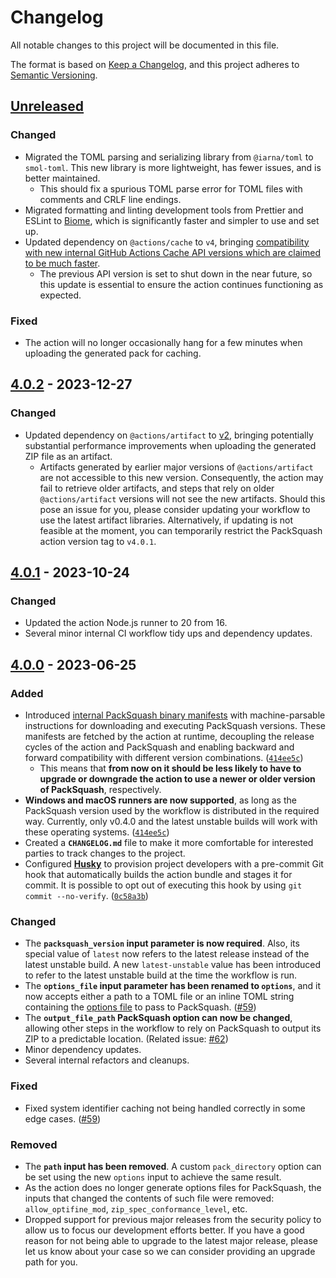 # Changelog

All notable changes to this project will be documented in this file.

The format is based on [Keep a Changelog](https://keepachangelog.com/en/1.0.0/),
and this project adheres to [Semantic
Versioning](https://semver.org/spec/v2.0.0.html).

## [Unreleased]

### Changed

- Migrated the TOML parsing and serializing library from `@iarna/toml` to
  `smol-toml`. This new library is more lightweight, has fewer issues, and is
  better maintained.
  - This should fix a spurious TOML parse error for TOML files with comments and
    CRLF line endings.
- Migrated formatting and linting development tools from Prettier and ESLint to
  [Biome](https://biomejs.dev/), which is significantly faster and simpler to
  use and set up.
- Updated dependency on `@actions/cache` to `v4`, bringing [compatibility with
  new internal GitHub Actions Cache API versions which are claimed to be much
  faster](https://github.com/actions/toolkit/discussions/1890).
  - The previous API version is set to shut down in the near future, so this
    update is essential to ensure the action continues functioning as expected.

### Fixed

- The action will no longer occasionally hang for a few minutes when uploading
  the generated pack for caching.

## [4.0.2] - 2023-12-27

### Changed

- Updated dependency on `@actions/artifact` to
  [v2](https://github.com/actions/toolkit/blob/68f22927e727a60caff909aaaec1ab7267b39f75/packages/artifact/README.md#v2---whats-new),
  bringing potentially substantial performance improvements when uploading the
  generated ZIP file as an artifact.
  - Artifacts generated by earlier major versions of `@actions/artifact` are not
    accessible to this new version. Consequently, the action may fail to
    retrieve older artifacts, and steps that rely on older `@actions/artifact`
    versions will not see the new artifacts. Should this pose an issue for you,
    please consider updating your workflow to use the latest artifact libraries.
    Alternatively, if updating is not feasible at the moment, you can
    temporarily restrict the PackSquash action version tag to `v4.0.1`.

## [4.0.1] - 2023-10-24

### Changed

- Updated the action Node.js runner to 20 from 16.
- Several minor internal CI workflow tidy ups and dependency updates.

## [4.0.0] - 2023-06-25

### Added

- Introduced [internal PackSquash binary
  manifests](https://github.com/ComunidadAylas/PackSquash-action/tree/master/data/packsquash_binary_manifests)
  with machine-parsable instructions for downloading and executing PackSquash
  versions. These manifests are fetched by the action at runtime, decoupling the
  release cycles of the action and PackSquash and enabling backward and forward
  compatibility with different version combinations.
  ([`414ee5c`](https://github.com/ComunidadAylas/PackSquash-action/commit/414ee5cec8f1197f310e5c7e6f68b6efdffc1c66))
  - This means that **from now on it should be less likely to have to upgrade or
    downgrade the action to use a newer or older version of PackSquash**,
    respectively.
- **Windows and macOS runners are now supported**, as long as the PackSquash
  version used by the workflow is distributed in the required way. Currently,
  only v0.4.0 and the latest unstable builds will work with these operating
  systems.
  ([`414ee5c`](https://github.com/ComunidadAylas/PackSquash-action/commit/414ee5cec8f1197f310e5c7e6f68b6efdffc1c66))
- Created a **`CHANGELOG.md`** file to make it more comfortable for interested
  parties to track changes to the project.
- Configured **[Husky](https://typicode.github.io/husky/)** to provision project
  developers with a pre-commit Git hook that automatically builds the action
  bundle and stages it for commit. It is possible to opt out of executing this
  hook by using `git commit --no-verify`.
  ([`0c58a3b`](https://github.com/ComunidadAylas/PackSquash-action/commit/0c58a3b43337bd0ce16932f82927cd09c8515b25))

### Changed

- The **`packsquash_version` input parameter is now required**. Also, its
  special value of `latest` now refers to the latest release instead of the
  latest unstable build. A new `latest-unstable` value has been introduced to
  refer to the latest unstable build at the time the workflow is run.
- The **`options_file` input parameter has been renamed to `options`**, and it
  now accepts either a path to a TOML file or an inline TOML string containing
  the [options
  file](https://github.com/ComunidadAylas/PackSquash/wiki/Options-files) to pass
  to PackSquash.
  ([#59](https://github.com/ComunidadAylas/PackSquash-action/pull/59))
- The **`output_file_path` PackSquash option can now be changed**, allowing
  other steps in the workflow to rely on PackSquash to output its ZIP to a
  predictable location. (Related issue:
  [#62](https://github.com/ComunidadAylas/PackSquash-action/issues/62))
- Minor dependency updates.
- Several internal refactors and cleanups.

### Fixed

- Fixed system identifier caching not being handled correctly in some edge
  cases. ([#59](https://github.com/ComunidadAylas/PackSquash-action/pull/59))

### Removed

- The **`path` input has been removed**. A custom `pack_directory` option can be
  set using the new `options` input to achieve the same result.
- As the action does no longer generate options files for PackSquash, the inputs
  that changed the contents of such file were removed: `allow_optifine_mod`,
  `zip_spec_conformance_level`, etc.
- Dropped support for previous major releases from the security policy to allow
  us to focus our development efforts better. If you have a good reason for not
  being able to upgrade to the latest major release, please let us know about
  your case so we can consider providing an upgrade path for you.

[Unreleased]:
    https://github.com/ComunidadAylas/PackSquash-action/compare/v4.0.2...HEAD
[4.0.2]:
    https://github.com/ComunidadAylas/PackSquash-action/compare/v4.0.1...v4.0.2
[4.0.1]:
    https://github.com/ComunidadAylas/PackSquash-action/compare/v4.0.0...v4.0.1
[4.0.0]:
    https://github.com/ComunidadAylas/PackSquash-action/compare/v3.0.2...v4.0.0
